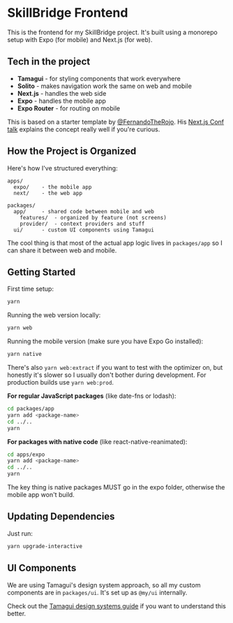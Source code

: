 # SkillBridge Frontend

This is the frontend for my SkillBridge project. It's built using a monorepo setup with Expo (for mobile) and Next.js (for web).

## Tech in the project

- **Tamagui** - for styling components that work everywhere
- **Solito** - makes navigation work the same on web and mobile
- **Next.js** - handles the web side
- **Expo** - handles the mobile app
- **Expo Router** - for routing on mobile

This is based on a starter template by [@FernandoTheRojo](https://twitter.com/fernandotherojo). His [Next.js Conf talk](https://www.youtube.com/watch?v=0lnbdRweJtA) explains the concept really well if you're curious.

## How the Project is Organized

Here's how I've structured everything:

```
apps/
  expo/    - the mobile app
  next/    - the web app

packages/
  app/     - shared code between mobile and web
    features/  - organized by feature (not screens)
    provider/  - context providers and stuff
  ui/      - custom UI components using Tamagui
```

The cool thing is that most of the actual app logic lives in `packages/app` so I can share it between web and mobile.

## Getting Started

First time setup:

```sh
yarn
```

Running the web version locally:

```sh
yarn web
```

Running the mobile version (make sure you have Expo Go installed):

```sh
yarn native
```

There's also `yarn web:extract` if you want to test with the optimizer on, but honestly it's slower so I usually don't bother during development. For production builds use `yarn web:prod`.

**For regular JavaScript packages** (like date-fns or lodash):

```sh
cd packages/app
yarn add <package-name>
cd ../..
yarn
```

**For packages with native code** (like react-native-reanimated):

```sh
cd apps/expo
yarn add <package-name>
cd ../..
yarn
```

The key thing is native packages MUST go in the expo folder, otherwise the mobile app won't build.

## Updating Dependencies

Just run:

```sh
yarn upgrade-interactive
```

## UI Components

We are using Tamagui's design system approach, so all my custom components are in `packages/ui`. It's set up as `@my/ui` internally.

Check out the [Tamagui design systems guide](https://tamagui.dev/docs/guides/design-systems) if you want to understand this better.

